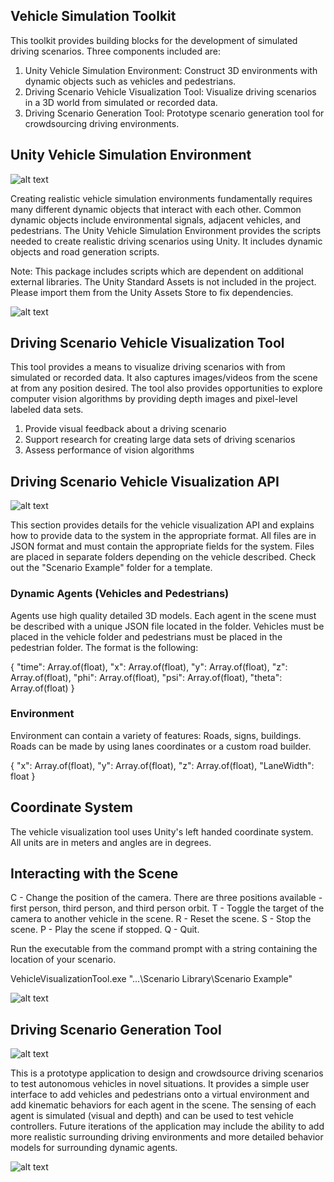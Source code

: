 ## Vehicle Simulation Toolkit

This toolkit provides building blocks for the development of simulated driving scenarios. Three components included are:

1. Unity Vehicle Simulation Environment: Construct 3D environments with dynamic objects such as vehicles and pedestrians.
2. Driving Scenario Vehicle Visualization Tool: Visualize driving scenarios in a 3D world from simulated or recorded data.
3. Driving Scenario Generation Tool: Prototype scenario generation tool for crowdsourcing driving environments.

## Unity Vehicle Simulation Environment

![alt text](https://cloud.githubusercontent.com/assets/3961167/19617456/c3bfd938-97e5-11e6-9c77-93d2f8955c61.gif)

Creating realistic vehicle simulation environments fundamentally requires many different dynamic objects that interact with each other. Common dynamic objects include environmental signals, adjacent vehicles, and pedestrians. The Unity Vehicle Simulation Environment provides the scripts needed to create realistic driving scenarios using Unity. It includes dynamic objects and road generation scripts.

Note: This package includes scripts which are dependent on additional external libraries. The Unity Standard Assets is not included in the project. Please import them from the Unity Assets Store to fix dependencies.

![alt text](https://user-images.githubusercontent.com/3961167/28644842-034210ee-7210-11e7-8091-e6b2753d6902.png)

## Driving Scenario Vehicle Visualization Tool

This tool provides a means to visualize driving scenarios with from simulated or recorded data. It also captures images/videos from the scene at from any position desired. The tool also provides opportunities to explore computer vision algorithms by providing depth images and pixel-level labeled data sets.

1. Provide visual feedback about a driving scenario
2. Support research for creating large data sets of driving scenarios
3. Assess performance of vision algorithms

## Driving Scenario Vehicle Visualization API

![alt text](https://cloud.githubusercontent.com/assets/3961167/20024665/4e33e310-a2a5-11e6-90a8-c8a717990af4.gif)

This section provides details for the vehicle visualization API and explains how to provide data to the system in the appropriate format. All files are in JSON format and must contain the appropriate fields for the system. Files are placed in separate folders depending on the vehicle described. Check out the "Scenario Example" folder for a template.

### Dynamic Agents (Vehicles and Pedestrians)

Agents use high quality detailed 3D models. Each agent in the scene must be described with a unique JSON file located in the folder. Vehicles must be placed in the vehicle folder and pedestrians must be placed in the pedestrian folder. The format is the following:

{
	"time": Array.of(float),
	"x": Array.of(float),
	"y": Array.of(float),
	"z": Array.of(float),
	"phi": Array.of(float),
	"psi": Array.of(float),
	"theta": Array.of(float)
}

### Environment

Environment can contain a variety of features: Roads, signs, buildings. Roads can be made by using lanes coordinates or a custom road builder. 

{
	"x": Array.of(float),
	"y": Array.of(float),
	"z": Array.of(float),
	"LaneWidth": float
}

## Coordinate System

The vehicle visualization tool uses Unity's left handed coordinate system. All units are in meters and angles are in degrees.

## Interacting with the Scene

C - Change the position of the camera. There are three positions available - first person, third person, and third person orbit.
T - Toggle the target of the camera to another vehicle in the scene.
R - Reset the scene.
S - Stop the scene.
P - Play the scene if stopped.
Q - Quit.

Run the executable from the command prompt with a string containing the location of your scenario.

VehicleVisualizationTool.exe "...\Scenario Library\Scenario Example"

![alt text](https://user-images.githubusercontent.com/3961167/28644887-37e5ab62-7210-11e7-85d8-8ce9ef64dad5.png)

## Driving Scenario Generation Tool

![alt text](https://user-images.githubusercontent.com/3961167/28479849-1318f29a-6e13-11e7-8e0e-836cf62fe36e.gif)

This is a prototype application to design and crowdsource driving scenarios to test autonomous vehicles in novel situations. It provides a simple user interface to add vehicles and pedestrians onto a virtual environment and add kinematic behaviors for each agent in the scene. The sensing of each agent is simulated (visual and depth) and can be used to test vehicle controllers. Future iterations of the application may include the ability to add more realistic surrounding driving environments and more detailed behavior models for surrounding dynamic agents.

![alt text](https://user-images.githubusercontent.com/3961167/28644905-465bbb8c-7210-11e7-97ff-88c6abeaae40.PNG)

